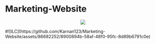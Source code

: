 # Marketing-Website

<p align="center">
  <img src="[ILC](https://github.com/Karnan123/Marketing-Website/assets/86682252/8900894b-58af-48f0-95fc-8d89b6791c0e)" />
</p>
#![ILC](https://github.com/Karnan123/Marketing-Website/assets/86682252/8900894b-58af-48f0-95fc-8d89b6791c0e)
